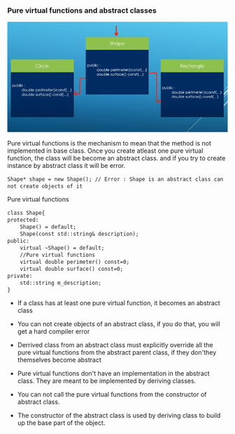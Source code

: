 ### Pure virtual functions and abstract classes

![cap2](./cap2.png)

Pure virtual functions is the mechanism to mean that the method is not implemented in base class. Once you create atleast one pure virtual function, the class will be become an abstract class. and if you try to create instance by abstract class it will be error.

	Shape* shape = new Shape(); // Error : Shape is an abstract class can not create objects of it

Pure virtual functions

	class Shape{
	protected:
		Shape() = default;
		Shape(const std::string& description);
	public:
		virtual ~Shape() = default;
		//Pure virtual functions
		virtual double perimeter() const=0;
		virtual double surface() const=0;
	private:
		std::string m_description;
	}

- If a class has at least one pure virtual function, it becomes an abstract class

- You can not create objects of an abstract class, if you do that, you will get a hard compiler error

- Derrived class from an abstract class must explicitly override all the pure virtual functions from the abstract parent class, if they don'they themselves become abstract

- Pure virtual functions don't have an implementation in the abstract class. They are meant to be implemented by deriving classes.

- You can not call the pure virtual functions from the constructor of abstract class.

- The constructor of the abstract class is used by deriving class to build up the base part of the object.